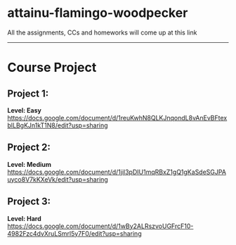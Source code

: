 # attainu-flamingo-woodpecker
All the assignments, CCs and homeworks will come up at this link

___
# Course Project

## Project 1:
**Level: Easy**<br>
https://docs.google.com/document/d/1reuKwhN8QLKJnqondL8vAnEvBFtexblLBgKJn1kT1N8/edit?usp=sharing

## Project 2:
**Level: Medium**<br>
https://docs.google.com/document/d/1jil3pDIU1mqRBxZ1gQ1gKaSdeSGJPAuyco8V7kKXeVk/edit?usp=sharing

## Project 3:
**Level: Hard**<br>
https://docs.google.com/document/d/1wBy2ALRszvoUGFrcF10-4982Fzc4dvXruLSmrl5y7F0/edit?usp=sharing
